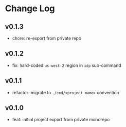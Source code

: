 # Change Log

## v0.1.3

- chore: re-export from private repo

## v0.1.2

- fix: hard-coded `us-west-2` region in `idp` sub-command

## v0.1.1

- refactor: migrate to `./cmd/<project name>` convention

## v0.1.0

- feat: initial project export from private monorepo
